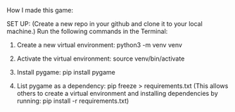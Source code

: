 How I made this game:

SET UP:
(Create a new repo in your github and clone it to your local machine.)
Run the following commands in the Terminal:

1. Create a new virtual environment:
python3 -m venv venv

2. Activate the virtual environment:
source venv/bin/activate

3. Install pygame: 
pip install pygame

4. List pygame as a dependency: 
pip freeze > requirements.txt
(This allows others to create a virtual environment and installing dependencies by running:
pip install -r requirements.txt)

